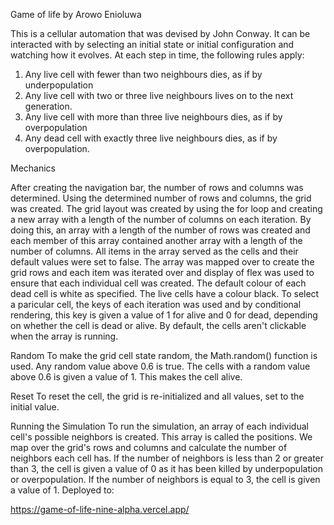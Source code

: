 Game of life by Arowo Enioluwa

This is a cellular automation that was devised by John Conway.
It can be interacted with by selecting an initial state or initial configuration and watching how it evolves.
At each step in time, the following rules apply:

1. Any live cell with fewer than two neighbours dies, as if by underpopulation
2. Any live cell with two or three live neighbours lives on to the next generation.
3. Any live cell with more than three live neighbours dies, as if by overpopulation
4. Any dead cell with exactly three live neighbours dies, as if by overpopulation.

Mechanics

After creating the navigation bar, the number of rows and columns was determined.
Using the determined number of rows and columns, the grid was created.
The grid layout was created by using the for loop and creating a new array with a length of the number of columns on each iteration. By doing this, an array with a length of the number of rows was created and each member of this array contained another array with a length of the number of columns. All items in the array served as the cells and their default values were set to false.
The array was mapped over to create the grid rows and each item was iterated over and display of flex was used to ensure that each individual cell was created.
The default colour of each dead cell is white as specified.
The live cells have a colour black.
To select a paricular cell, the keys of each iteration was used and by conditional rendering, this key is given a value of 1 for alive and 0 for dead, depending on whether the cell is dead or alive.
By default, the cells aren't clickable when the array is running.

Random
To make the grid cell state random, the Math.random() function is used. Any random value above 0.6 is true. The cells with a random value above 0.6 is given a value of 1. This makes the cell alive.

Reset
To reset the cell, the grid is re-initialized and all values, set to the initial value.

Running the Simulation
To run the simulation, an array of each individual cell's possible neighbors is created.
This array is called the positions.
We map over the grid's rows and columns and calculate the number of neighbors each cell has.
If the number of neighbors is less than 2 or greater than 3, the cell is given a value of 0 as it has been killed by underpopulation or overpopulation.
If the number of neighbors is equal to 3, the cell is given a value of 1.
Deployed to:

https://game-of-life-nine-alpha.vercel.app/
